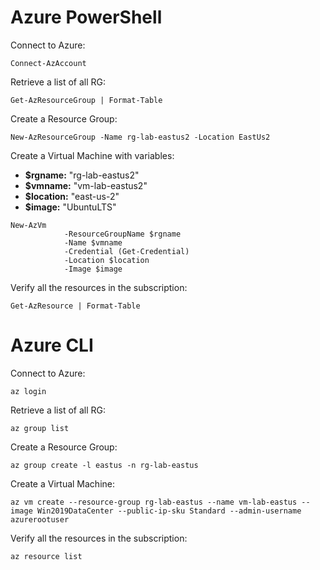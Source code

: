 # Azure PowerShell

Connect to Azure:
<p><code>Connect-AzAccount</code></p>

Retrieve a list of all RG:
<p><code>Get-AzResourceGroup | Format-Table</code></p>

Create a Resource Group:
<p><code>New-AzResourceGroup -Name rg-lab-eastus2 -Location EastUs2</code></p>

Create a Virtual Machine with variables:
- <strong>$rgname:</strong> "rg-lab-eastus2"
- <strong>$vmname:</strong> "vm-lab-eastus2"
- <strong>$location:</strong> "east-us-2"
- <strong>$image:</strong> "UbuntuLTS"

<p><code>New-AzVm
            -ResourceGroupName $rgname
            -Name $vmname
            -Credential (Get-Credential)
            -Location $location
            -Image $image
</code></p>

Verify all the resources in the subscription:
<p><code>Get-AzResource | Format-Table</code></p>

# Azure CLI

Connect to Azure:
<p><code>az login</code></p>

Retrieve a list of all RG:
<p><code>az group list</code></p>

Create a Resource Group:
<p><code>az group create -l eastus -n rg-lab-eastus</code></p>
<!-- -l (--location) and -n (--name)-->

Create a Virtual Machine:
<p><code>az vm create --resource-group rg-lab-eastus --name vm-lab-eastus --image Win2019DataCenter --public-ip-sku Standard --admin-username azurerootuser</code></p>

Verify all the resources in the subscription:
<p><code>az resource list</code></p>

